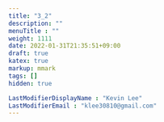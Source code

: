 ```yaml
---
title: "3_2"
description: ""
menuTitle : ""
weight: 1111
date: 2022-01-31T21:35:51+09:00
draft: true
katex: true
markup: mmark
tags: []
hidden: true

LastModifierDisplayName : "Kevin Lee"
LastModifierEmail : "klee30810@gmail.com"
---
```


